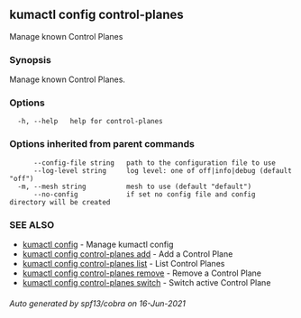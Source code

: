 ## kumactl config control-planes

Manage known Control Planes

### Synopsis

Manage known Control Planes.

### Options

```
  -h, --help   help for control-planes
```

### Options inherited from parent commands

```
      --config-file string   path to the configuration file to use
      --log-level string     log level: one of off|info|debug (default "off")
  -m, --mesh string          mesh to use (default "default")
      --no-config            if set no config file and config directory will be created
```

### SEE ALSO

* [kumactl config](kumactl_config.md)	 - Manage kumactl config
* [kumactl config control-planes add](kumactl_config_control-planes_add.md)	 - Add a Control Plane
* [kumactl config control-planes list](kumactl_config_control-planes_list.md)	 - List Control Planes
* [kumactl config control-planes remove](kumactl_config_control-planes_remove.md)	 - Remove a Control Plane
* [kumactl config control-planes switch](kumactl_config_control-planes_switch.md)	 - Switch active Control Plane

###### Auto generated by spf13/cobra on 16-Jun-2021
